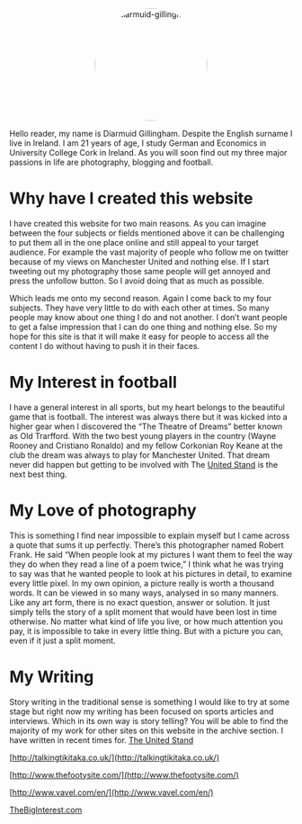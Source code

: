 ﻿ <center>
<img src="{{ site.url }}/assets/img/diarmuid-gillingham.jpg" style="border-radius: 50%;" height="200" alt="diarmuid-gillingham">
</center>

Hello reader, my name is Diarmuid Gillingham. Despite the English surname I live in Ireland. I am 21 years of age, I  study German and Economics in University College Cork in Ireland. As you will soon find out my three major passions in life are photography, blogging and football.

# Why have I created this website

I have created this website for two main reasons. As you can imagine between the four subjects or fields mentioned above it can be challenging to put them all in the one place online and still appeal to your target audience. For example the vast majority of people who follow me on twitter because of my views on Manchester United and nothing else. If I start tweeting out my photography those same people will get annoyed and press the unfollow button. So I avoid doing that as much as possible.

Which leads me onto my second reason. Again I come back to my four subjects. They have very little to do with each other at times. So many people may know about one thing I do and not another. I don’t want people to get a false impression that I can do one thing and nothing else. So my hope for this site is that it will make it easy for people to access all the content I do without having to push it in their faces.

# My Interest in football
I have a general interest in all sports, but my heart belongs to the beautiful game that is football. The interest was always there but it was kicked into a higher  gear when I discovered the “The Theatre of Dreams” better known as Old Trarfford.  With the two best young players in the country (Wayne Rooney and Cristiano Ronaldo) and my fellow Corkonian Roy Keane at the club the dream was always to play for Manchester United. That dream never did happen but getting to be involved with The [United Stand](http://theunitedstand.com/) is the next best thing.


# My Love of photography
This is something I find near impossible to explain myself but I came across a quote that sums it up perfectly. There’s this photographer named Robert Frank. He said “When people look at my pictures I want them to feel the way they do when they read a line of a poem twice,” I think what he was trying to say was that he wanted people to look at his pictures in detail, to examine every little pixel. In my own opinion, a picture really is worth a thousand words. It can be viewed in so many ways, analysed in so many manners. Like any art form, there is no exact question, answer or solution. It just simply tells the story of a split moment that would have been lost in time otherwise. No matter what kind of life you live, or how much attention you pay, it is impossible to take in every little thing. But with a picture you can, even if it just a split moment.

# My Writing
Story writing in the traditional sense is something I would like to try at some stage but right now my writing has been focused on sports articles and interviews. Which in its own way is story telling? You will be able to find the majority of my work for other sites on this website in the archive section. I have written in recent times for.
[The United Stand](http://theunitedstand.com/)

[http://talkingtikitaka.co.uk/](http://talkingtikitaka.co.uk/)

[http://www.thefootysite.com/](http://www.thefootysite.com/)

[http://www.vavel.com/en/](http://www.vavel.com/en/)

[TheBigInterest.com](TheBigInterest.com)


